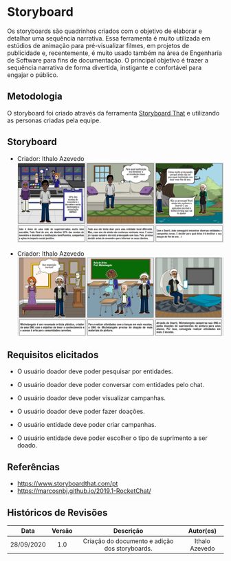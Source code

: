 # Storyboard
Os storyboards são quadrinhos criados com o objetivo de elaborar e detalhar uma sequência narrativa. Essa ferramenta é muito utilizada em estúdios de animação para pré-visualizar filmes, em projetos de publicidade e, recentemente, é muito usado também na área de Engenharia de Software para fins de documentação. O principal objetivo é trazer a sequência narrativa de forma divertida, instigante e confortável para engajar o público.
## Metodologia
O storyboard foi criado através da ferramenta [Storyboard That](https://www.storyboardthat.com/pt) e utilizando as personas criadas pela equipe.

## Storyboard
- Criador: Ithalo Azevedo
  ![João](../../assets/images/storyboard/storyboardJoao.png)

- Criador: Ithalo Azevedo
  ![Michelangelo](../../assets/images/storyboard/storyboardMichelangelo.png)


## Requisitos elicitados
- O usuário doador deve poder pesquisar por entidades.
- O usuário doador deve poder conversar com entidades pelo chat.
- O usuário doador deve poder visualizar campanhas. 
- O usuário doador deve poder fazer doações. 

- O usuário entidade deve poder criar campanhas.
- O usuário entidade deve poder escolher o tipo de suprimento a ser doado.

## Referências
- https://www.storyboardthat.com/pt
- https://marcosnbj.github.io/2019.1-RocketChat/

## Históricos de Revisões

|    Data    | Versão |                  Descrição                   |   Autor(es)    |
| :--------: | :----: | :------------------------------------------: | :------------: |
| 28/09/2020 |  1.0   | Criação do documento e adição dos storyboards. | Ithalo Azevedo |